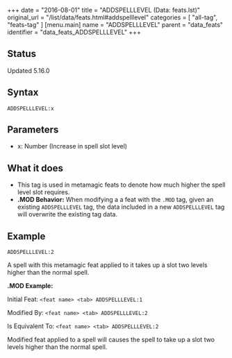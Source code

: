 +++
date = "2016-08-01"
title = "ADDSPELLLEVEL (Data: feats.lst)"
original_url = "/list/data/feats.html#addspelllevel"
categories = [ "all-tag", "feats-tag" ]
[menu.main]
    name = "ADDSPELLLEVEL"
    parent = "data_feats"
    identifier = "data_feats_ADDSPELLLEVEL"
+++

## Status

Updated 5.16.0

## Syntax

`ADDSPELLLEVEL:x`

## Parameters

-   x: Number (Increase in spell slot level)



What it does
------------

-   This tag is used in metamagic feats to denote how much higher the
    spell level slot requires.
-   **.MOD Behavior:** When modifying a a feat with the `.MOD` tag,
    given an existing `ADDSPELLLEVEL` tag, the data included in a new
    `ADDSPELLLEVEL` tag will overwrite the existing tag data.

Example
-------

`ADDSPELLLEVEL:2`

A spell with this metamagic feat applied to it takes up a slot two
levels higher than the normal spell.

**.MOD Example:**

Initial Feat: `<feat name> <tab> ADDSPELLLEVEL:1`

Modified By: `<feat name> <tab> ADDSPELLLEVEL:2`

Is Equivalent To: `<feat name> <tab> ADDSPELLLEVEL:2`

Modified feat applied to a spell will causes the spell to take up a slot
two levels higher than the normal spell.

